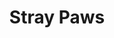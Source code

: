 ---
title: "Stray Paws"
stack: "HTML - CSS - JavaScript - PHP - Wordpress"
live: "http://straypawed.hostingerapp.com/"
source: "https://github.com/ayofef/Stray-Paws"
image: "stray.png"
description: "A social network for homeless dogs that allows users to follow day-to-day activities of dogs. The website also allow users to achieve their goals of helping homeless dogs through several means, which includes the donation of funds, fostering homeless dogs, among others. Performed brainstorming and sketching, Conducted research, Created personas, Context scenarios, Site-map, wireframes and all contents are original."
---